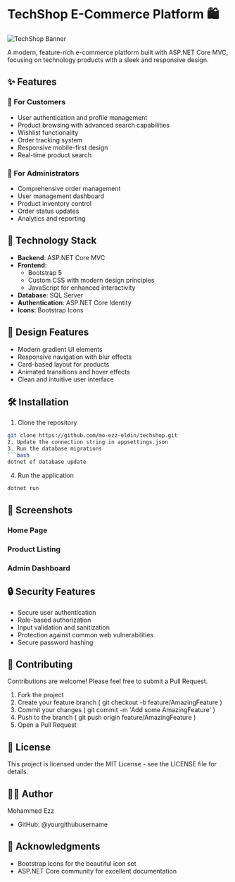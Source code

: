 # TechShop E-Commerce Platform 🛍️

![TechShop Banner](wwwroot/images/banner.png)

A modern, feature-rich e-commerce platform built with ASP.NET Core MVC, focusing on technology products with a sleek and responsive design.

## ✨ Features

### 🛒 For Customers
- User authentication and profile management
- Product browsing with advanced search capabilities
- Wishlist functionality
- Order tracking system
- Responsive mobile-first design
- Real-time product search

### 👑 For Administrators
- Comprehensive order management
- User management dashboard
- Product inventory control
- Order status updates
- Analytics and reporting

## 🚀 Technology Stack

- **Backend**: ASP.NET Core MVC
- **Frontend**: 
  - Bootstrap 5
  - Custom CSS with modern design principles
  - JavaScript for enhanced interactivity
- **Database**: SQL Server
- **Authentication**: ASP.NET Core Identity
- **Icons**: Bootstrap Icons

## 🎨 Design Features

- Modern gradient UI elements
- Responsive navigation with blur effects
- Card-based layout for products
- Animated transitions and hover effects
- Clean and intuitive user interface

## 🛠️ Installation

1. Clone the repository
```bash
git clone https://github.com/mo-ezz-eldin/techshop.git
2. Update the connection string in appsettings.json
3. Run the database migrations
```bash
dotnet ef database update
 ```

4. Run the application
```bash
dotnet run
 ```

## 📱 Screenshots
### Home Page
### Product Listing
### Admin Dashboard
## 🔒 Security Features
- Secure user authentication
- Role-based authorization
- Input validation and sanitization
- Protection against common web vulnerabilities
- Secure password hashing
## 🤝 Contributing
Contributions are welcome! Please feel free to submit a Pull Request.

1. Fork the project
2. Create your feature branch ( git checkout -b feature/AmazingFeature )
3. Commit your changes ( git commit -m 'Add some AmazingFeature' )
4. Push to the branch ( git push origin feature/AmazingFeature )
5. Open a Pull Request
## 📄 License
This project is licensed under the MIT License - see the LICENSE file for details.

## 👨‍💻 Author
Mohammed Ezz

- GitHub: @yourgithubusername
## 🙏 Acknowledgments
- Bootstrap Icons for the beautiful icon set
- ASP.NET Core community for excellent documentation
